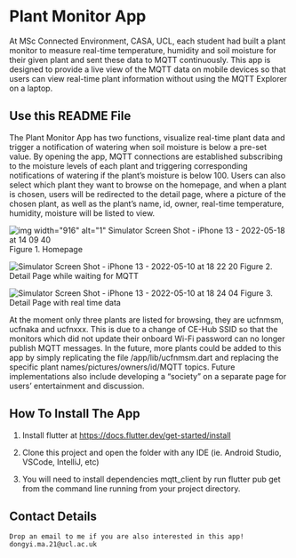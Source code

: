 # Plant Monitor App

At MSc Connected Environment, CASA, UCL, each student had built a plant monitor to measure real-time temperature, humidity and soil moisture for their given plant and sent these data to MQTT continuously. This app is designed to provide a live view of the MQTT data on mobile devices so that users can view real-time plant information without using the MQTT Explorer on a laptop. 

## Use this README File 

The Plant Monitor App has two functions, visualize real-time plant data and trigger a notification of watering when soil moisture is below a pre-set value. By opening the app, MQTT connections are established subscribing to the moisture levels of each plant and triggering corresponding notifications of watering if the plant’s moisture is below 100. Users can also select which plant they want to browse on the homepage, and when a plant is chosen, users will be redirected to the detail page, where a picture of the chosen plant, as well as the plant’s name, id,  owner, real-time temperature, humidity, moisture will be listed to view.

![img width="916" alt="1" Simulator Screen Shot - iPhone 13 - 2022-05-18 at 14 09 40](https://user-images.githubusercontent.com/91919718/169058650-3904ee42-8616-46cd-8c61-db3b801dc4b2.png)
Figure 1. Homepage

![Simulator Screen Shot - iPhone 13 - 2022-05-10 at 18 22 20](https://user-images.githubusercontent.com/91919718/169058918-6bbf640d-a556-4e5a-82fa-f0e77c1f3e10.png)
Figure 2. Detail Page while waiting for MQTT

![Simulator Screen Shot - iPhone 13 - 2022-05-10 at 18 24 04](https://user-images.githubusercontent.com/91919718/169059109-da4c83a4-a466-436e-9815-053fa00e21f5.png)
Figure 3. Detail Page with real time data





At the moment only three plants are listed for browsing, they are ucfnmsm, ucfnaka and ucfnxxx. This is due to a change of CE-Hub SSID so that the monitors which did not update their onboard Wi-Fi password can no longer publish MQTT messages. In the future, more plants could be added to this app by simply replicating the file /app/lib/ucfnmsm.dart and replacing the specific plant names/pictures/owners/id/MQTT topics. Future implementations also include developing a “society” on a separate page for users’ entertainment and discussion. 


## How To Install The App

1. Install flutter at https://docs.flutter.dev/get-started/install

2. Clone this project and open the folder with any IDE (ie. Android Studio, VSCode, IntelliJ, etc)
3. You will need to install dependencies mqtt_client by run flutter pub get from the command line running from your project directory.

##  Contact Details

    Drop an email to me if you are also interested in this app! 
    dongyi.ma.21@ucl.ac.uk
